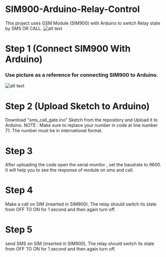 # SIM900-Arduino-Relay-Control
This project uses GSM Module (SIM900) with Arduino to switch Relay state by SMS OR CALL. 
![alt text](https://i2.wp.com/randomnerdtutorials.com/wp-content/uploads/2017/08/GSM-feature-image.png?fit=1280%2C416&quality=100&strip=all&ssl=1)

# Step 1 (Connect SIM900 With Arduino)
### Use picture as a reference for connecting SIM900 to Arduino.

![alt text](https://i1.wp.com/randomnerdtutorials.com/wp-content/uploads/2017/10/GSM-Arduino-circuit.jpg?resize=828%2C509&quality=100&strip=all&ssl=1)

# Step 2 (Upload Sketch to Arduino)
Download "sms_call_gate.ino" Sketch from the repository and Upload it to Arduino.
NOTE : Make sure to replace your number in code at line number 71. The number must be in international format.

# Step 3
After uploading the code open the serial monitor , set the baudrate to 9600. It will help you to see the response of module on sms and call.

# Step 4
Make a call on SIM (inserted in SIM900), The relay should switch its state from OFF TO ON for 1 second and then again turn off.

# Step 5
send SMS on SIM (inserted in SIM900), The relay should switch its state from OFF TO ON for 1 second and then again turn off. 

